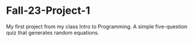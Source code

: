 # Fall-23-Project-1
My first project from my class Intro to Programming. A simple five-question quiz that generates random equations.
